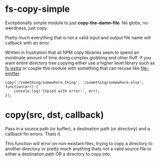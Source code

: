 fs-copy-simple
==============
Exceptionally simple module to just **copy-the-damn-file**. No globs, no weirdness, just copy.

Pretty much everything that is not a valid input and output file name will callback with an error.

Written in frustration that all NPM copy libraries seem to spend an inordinate amount of time doing complex globbing and other fluff. If you want entire directory tree copying either use a higher level library such as [fs-extra](https://github.com/jprichardson/node-fs-extra) or couple this module with something that can recuse like [file-emitter](https://www.npmjs.com/package/file-emitter).


	copy('/something/somewhere.thing', '/something/somewhere.else', function(err) {
		console.log('Copied with error:', err);
	});



copy(src, dst, callback)
========================
Pass in a source path (or buffer), a destination path (or directory) and a callback for errors. Thats it.

This function will error on non-existant files, trying to copy a directory to another directory or pretty much anything thats not a valid source file to either a destination path OR a directory to copy into.

